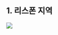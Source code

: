 ## 1. 리스폰 지역
<p>
<img src="https://user-images.githubusercontent.com/97296843/150549858-9db8f73e-0f2c-4576-8cd6-a38a302d6b43.png" width:200 height:400"/>
</p>


